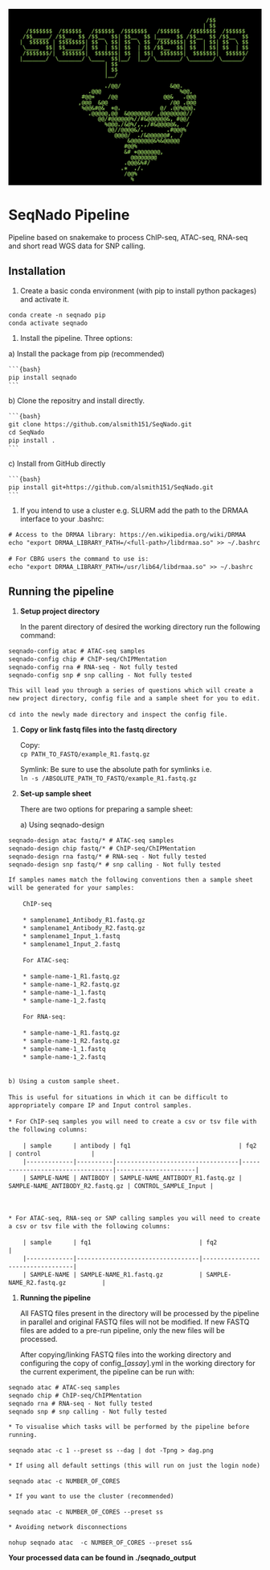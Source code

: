
![SeqNado logo](https://raw.githubusercontent.com/alsmith151/SeqNado/master/seqnado_logo.jpeg)
# SeqNado Pipeline

Pipeline based on snakemake to process ChIP-seq, ATAC-seq, RNA-seq and short read WGS data for SNP calling.

## Installation

1. Create a basic conda environment (with pip to install python packages) and activate it.  

```{bash}
conda create -n seqnado pip
conda activate seqnado
```

1. Install the pipeline. Three options:
    
a) Install the package from pip (recommended)

    ```{bash}
    pip install seqnado
    ```

b) Clone the repositry and install directly.

    ```{bash}
    git clone https://github.com/alsmith151/SeqNado.git
    cd SeqNado
    pip install .
    ```
    
c) Install from GitHub directly

    ```{bash}
    pip install git+https://github.com/alsmith151/SeqNado.git
    ```

1. If you intend to use a cluster e.g. SLURM add the path to the DRMAA interface to your .bashrc:

```{bash}
# Access to the DRMAA library: https://en.wikipedia.org/wiki/DRMAA
echo "export DRMAA_LIBRARY_PATH=/<full-path>/libdrmaa.so" >> ~/.bashrc

# For CBRG users the command to use is:
echo "export DRMAA_LIBRARY_PATH=/usr/lib64/libdrmaa.so" >> ~/.bashrc
```
  
## Running the pipeline

1. **Setup project directory**

    In the parent directory of desired the working directory run the following command:

```
seqnado-config atac # ATAC-seq samples
seqnado-config chip # ChIP-seq/ChIPMentation
seqnado-config rna # RNA-seq - Not fully tested
seqnado-config snp # snp calling - Not fully tested

```

    This will lead you through a series of questions which will create a new project directory, config file and a sample sheet for you to edit.

    cd into the newly made directory and inspect the config file.  

1. **Copy or link fastq files into the fastq directory**

    Copy:  
```cp PATH_TO_FASTQ/example_R1.fastq.gz```

    Symlink: Be sure to use the absolute path for symlinks i.e.  
```ln -s /ABSOLUTE_PATH_TO_FASTQ/example_R1.fastq.gz ```  

1. **Set-up sample sheet**

    There are two options for preparing a sample sheet:

    a) Using seqnado-design

```
seqnado-design atac fastq/* # ATAC-seq samples
seqnado-design chip fastq/* # ChIP-seq/ChIPMentation
seqnado-design rna fastq/* # RNA-seq - Not fully tested
seqnado-design snp fastq/* # snp calling - Not fully tested

```

    If samples names match the following conventions then a sample sheet will be generated for your samples:

        ChIP-seq

        * samplename1_Antibody_R1.fastq.gz
        * samplename1_Antibody_R2.fastq.gz
        * samplename1_Input_1.fastq
        * samplename1_Input_2.fastq

        For ATAC-seq:

        * sample-name-1_R1.fastq.gz
        * sample-name-1_R2.fastq.gz
        * sample-name-1_1.fastq
        * sample-name-1_2.fastq

        For RNA-seq:

        * sample-name-1_R1.fastq.gz
        * sample-name-1_R2.fastq.gz
        * sample-name-1_1.fastq
        * sample-name-1_2.fastq  


    b) Using a custom sample sheet. 

    This is useful for situations in which it can be difficult to appropriately compare IP and Input control samples. 

    * For ChIP-seq samples you will need to create a csv or tsv file with the following columns:

        | sample      | antibody | fq1                              | fq2                              | control              |
        |-------------|----------|----------------------------------|----------------------------------|----------------------|
        | SAMPLE-NAME | ANTIBODY | SAMPLE-NAME_ANTIBODY_R1.fastq.gz | SAMPLE-NAME_ANTIBODY_R2.fastq.gz | CONTROL_SAMPLE_Input |



    * For ATAC-seq, RNA-seq or SNP calling samples you will need to create a csv or tsv file with the following columns:

        | sample      | fq1                              | fq2                              |
        |-------------|----------------------------------|----------------------------------|
        | SAMPLE-NAME | SAMPLE-NAME_R1.fastq.gz          | SAMPLE-NAME_R2.fastq.gz          |


1. **Running the pipeline**

    All FASTQ files present in the directory will be processed by the pipeline in parallel and
    original FASTQ files will not be modified. If new FASTQ files are added to a pre-run pipeline,
    only the new files will be processed.

    After copying/linking FASTQ files into the working directory and configuring the copy of
    config_[*assay*].yml in the working directory for the current experiment, the pipeline can be run with:

```
seqnado atac # ATAC-seq samples
seqnado chip # ChIP-seq/ChIPMentation
seqnado rna # RNA-seq - Not fully tested
seqnado snp # snp calling - Not fully tested
```

    * To visualise which tasks will be performed by the pipeline before running.  
```seqnado atac -c 1 --preset ss --dag | dot -Tpng > dag.png```

    * If using all default settings (this will run on just the login node)  
```seqnado atac -c NUMBER_OF_CORES```

    * If you want to use the cluster (recommended)  
```seqnado atac -c NUMBER_OF_CORES --preset ss```

    * Avoiding network disconnections  
```nohup seqnado atac  -c NUMBER_OF_CORES --preset ss&```

**Your processed data can be found in ./seqnado_output**
